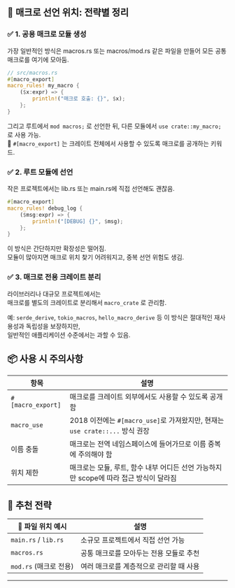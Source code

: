 ## 🧠 매크로 선언 위치: 전략별 정리
### ✅ 1. 공용 매크로 모듈 생성

가장 일반적인 방식은 macros.rs 또는 macros/mod.rs 같은 파일을 만들어
모든 공통 매크로를 여기에 모아둠.  

```rust
// src/macros.rs
#[macro_export]
macro_rules! my_macro {
    ($x:expr) => {
        println!("매크로 호출: {}", $x);
    };
}
```

그리고 루트에서 `mod macros;` 로 선언한 뒤, 다른 모듈에서 `use crate::my_macro;` 로 사용 가능.  
🔑 `#[macro_export]` 는 크레이트 전체에서 사용할 수 있도록 매크로를 공개하는 키워드.


### ✅ 2. 루트 모듈에 선언
작은 프로젝트에서는 lib.rs 또는 main.rs에 직접 선언해도 괜찮음.
```rust
#[macro_export]
macro_rules! debug_log {
    ($msg:expr) => {
        println!("[DEBUG] {}", $msg);
    };
}
```

이 방식은 간단하지만 확장성은 떨어짐.  
모듈이 많아지면 매크로 위치 찾기 어려워지고, 중복 선언 위험도 생김.

### ✅ 3. 매크로 전용 크레이트 분리
라이브러리나 대규모 프로젝트에서는  
매크로를 별도의 크레이트로 분리해서 `macro_crate` 로 관리함.

예: `serde_derive`, `tokio_macros`, `hello_macro_derive` 등
이 방식은 절대적인 재사용성과 독립성을 보장하지만,  
일반적인 애플리케이션 수준에서는 과할 수 있음.


## 📦 사용 시 주의사항
| 항목     | 설명                                                             |
|------------------------|------------------------------------------------------------------|
| `#[macro_export]`      | 매크로를 크레이트 외부에서도 사용할 수 있도록 공개함             |
| `macro_use`            | 2018 이전에는 `#[macro_use]`로 가져왔지만, 현재는 `use crate::...` 방식 권장 |
| 이름 충돌              | 매크로는 전역 네임스페이스에 들어가므로 이름 중복에 주의해야 함   |
| 위치 제한              | 매크로는 모듈, 루트, 함수 내부 어디든 선언 가능하지만 scope에 따라 접근 방식이 달라짐 |


## 🧠 추천 전략
| 📁 파일 위치 예시       | 설명                                   |
|------------------------|----------------------------------------|
| `main.rs` / `lib.rs`   | 소규모 프로젝트에서 직접 선언 가능       |
| `macros.rs`            | 공통 매크로를 모아두는 전용 모듈로 추천  |
| `mod.rs` (매크로 전용) | 여러 매크로를 계층적으로 관리할 때 사용  |

---




